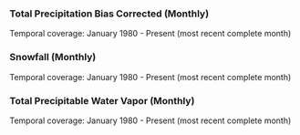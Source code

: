 ### Total Precipitation Bias Corrected (Monthly)
Temporal coverage: January 1980 - Present (most recent complete month)

### Snowfall (Monthly)
Temporal coverage: January 1980 - Present (most recent complete month)


### Total Precipitable Water Vapor (Monthly)
Temporal coverage: January 1980 - Present (most recent complete month)
